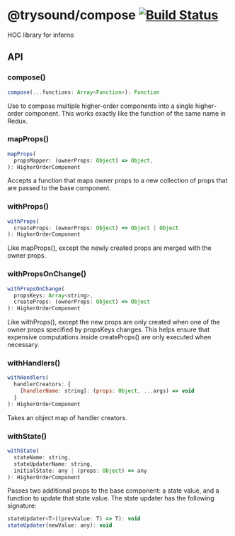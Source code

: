 # @trysound/compose [![Build Status][travis-img]][travis]

[travis-img]: https://travis-ci.org/TrySound/compose.svg
[travis]: https://travis-ci.org/TrySound/compose

HOC library for inferno

## API

### compose()

```js
compose(...functions: Array<Function>): Function
```

Use to compose multiple higher-order components into a single higher-order component.
This works exactly like the function of the same name in Redux.

### mapProps()

```js
mapProps(
  propsMapper: (ownerProps: Object) => Object,
): HigherOrderComponent
```

Accepts a function that maps owner props to a new collection of props that are passed to the base component.

### withProps()

```js
withProps(
  createProps: (ownerProps: Object) => Object | Object
): HigherOrderComponent
```

Like mapProps(), except the newly created props are merged with the owner props.

### withPropsOnChange()

```js
withPropsOnChange(
  propsKeys: Array<string>,
  createProps: (ownerProps: Object) => Object
): HigherOrderComponent
```

Like withProps(), except the new props are only created when one of the owner props specified by propsKeys changes.
This helps ensure that expensive computations inside createProps() are only executed when necessary.

### withHandlers()

```js
withHandlers(
  handlerCreators: {
    [handlerName: string]: (props: Object, ...args) => void
  }
): HigherOrderComponent
```

Takes an object map of handler creators.

### withState()

```js
withState(
  stateName: string,
  stateUpdaterName: string,
  initialState: any | (props: Object) => any
): HigherOrderComponent
```

Passes two additional props to the base component: a state value, and a function to update that state value. The state updater has the following signature:

```js
stateUpdater<T>((prevValue: T) => T): void
stateUpdater(newValue: any): void
```
